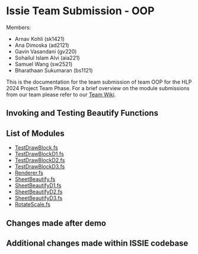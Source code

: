 # Issie Team Submission - OOP
Members:
* Arnav Kohli (sk1421)
* Ana Dimoska (ad2121)
* Gavin Vasandani (gv220)
* Sohailul Islam Alvi (aia221)
* Samuel Wang (sw2521)
* Bharathaan Sukumaran (bs1121)



This is the documentation for the team submission of team OOP for the HLP 2024 Project Team Phase. For a brief overview on the module submissions from our team please refer to our [Team Wiki](https://github.com/samuelpswang/oop-hlp24/wiki "HLP24-OOP Wiki").

## Invoking and Testing Beautify Functions
## List of Modules
* [TestDrawBlock.fs](./src/Renderer/TestDrawBlock.fs)
* [TestDrawBlockD1.fs](./src/Renderer/TestDrawBlockD1.fs)
* [TestDrawBlockD2.fs](./src/Renderer/TestDrawBlockD2.fs)
* [TestDrawBlockD3.fs](./src/Renderer/TestDrawBlockD3.fs)
* [Renderer.fs](./src/Renderer/Renderer.fs)
* [SheetBeautify.fs](./src/Renderer/DrawBlock/SheetBeautify.fs)
* [SheetBeautifyD1.fs](./src/Renderer/DrawBlock/SheetBeautifyD1.fs)
* [SheetBeautifyD2.fs](./src/Renderer/DrawBlock/SheetBeautifyD2.fs)
* [SheetBeautifyD3.fs](./src/Renderer/DrawBlock/SheetBeautifyD3.fs)
* [RotateScale.fs](./src/Renderer/DrawBlock/RotateScale.fs)
## Changes made after demo
## Additional changes made within ISSIE codebase

